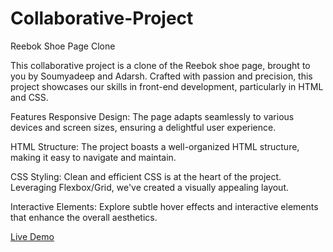 # Collaborative-Project
Reebok Shoe Page Clone

This collaborative project is a clone of the Reebok shoe page, brought to you by Soumyadeep and Adarsh. Crafted with passion and precision, this project showcases our skills in front-end development, particularly in HTML and CSS.

Features
Responsive Design: The page adapts seamlessly to various devices and screen sizes, ensuring a delightful user experience.

HTML Structure: The project boasts a well-organized HTML structure, making it easy to navigate and maintain.

CSS Styling: Clean and efficient CSS is at the heart of the project. Leveraging Flexbox/Grid, we've created a visually appealing layout.

Interactive Elements: Explore subtle hover effects and interactive elements that enhance the overall aesthetics.

[Live Demo](https://soumyadeepdutta7.github.io/Collaborative-Project/)
